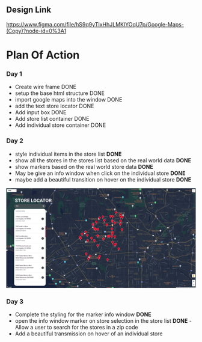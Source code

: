 ## Design Link


https://www.figma.com/file/hS9q9yTIxHhJLMKlYOqU7p/Google-Maps-(Copy)?node-id=0%3A1

# Plan Of Action
### Day 1
- Create wire frame DONE
- setup the base html structure DONE
- import google maps into the window DONE
- add the text store locator DONE
- Add input box DONE
- Add store list container DONE
- Add individual store container DONE
### Day 2
- style individual items in the store list <b>DONE</b>
- show all the stores in the stores list based on the real world data <b>DONE</b>
-  show markers based on the real world store data <b>DONE</b>
- May be give an info window when click on the individual store <b>DONE</b>
- maybe  add a beautiful transition on hover on the individual store <b>DONE</b>

![Image description](assets/images/googlemap-devChallenge.png)

### Day 3
 - Complete the styling for the marker info window <b>DONE</b>
  - open the info window marker on store selection in the store list <b>DONE</b>
  -Allow a user to search for the stores in a zip code
  -  Add a beautiful transmission on  hover of an individual store